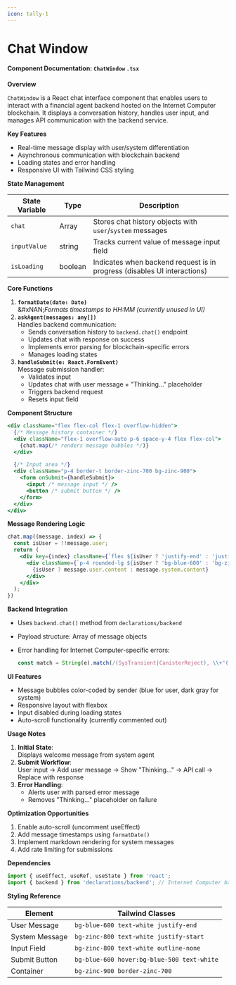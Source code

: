 ```yaml
---
icon: tally-1
---
```


# Chat Window

#### Component Documentation: `ChatWindow` `.tsx`

**Overview**

`ChatWindow` is a React chat interface component that enables users to interact with a financial agent backend hosted on the Internet Computer blockchain. It displays a conversation history, handles user input, and manages API communication with the backend service.

**Key Features**

* Real-time message display with user/system differentiation
* Asynchronous communication with blockchain backend
* Loading states and error handling
* Responsive UI with Tailwind CSS styling

**State Management**

| State Variable | Type    | Description                                                              |
| -------------- | ------- | ------------------------------------------------------------------------ |
| `chat`         | Array   | Stores chat history objects with `user`/`system` messages                |
| `inputValue`   | string  | Tracks current value of message input field                              |
| `isLoading`    | boolean | Indicates when backend request is in progress (disables UI interactions) |

**Core Functions**

1. **`formatDate(date: Date)`**\
   &#xNAN;_&#x46;ormats timestamps to HH:MM (currently unused in UI)_
2. **`askAgent(messages: any[])`**\
   Handles backend communication:
   * Sends conversation history to `backend.chat()` endpoint
   * Updates chat with response on success
   * Implements error parsing for blockchain-specific errors
   * Manages loading states
3. **`handleSubmit(e: React.FormEvent)`**\
   Message submission handler:
   * Validates input
   * Updates chat with user message + "Thinking..." placeholder
   * Triggers backend request
   * Resets input field

**Component Structure**

```jsx
<div className="flex flex-col flex-1 overflow-hidden">
  {/* Message history container */}
  <div className="flex-1 overflow-auto p-6 space-y-4 flex flex-col">
    {chat.map(/* renders message bubbles */)}
  </div>

  {/* Input area */}
  <div className="p-4 border-t border-zinc-700 bg-zinc-900">
    <form onSubmit={handleSubmit}>
      <input /* message input */ />
      <button /* submit button */ />
    </form>
  </div>
</div>
```

**Message Rendering Logic**

```jsx
chat.map((message, index) => {
  const isUser = !!message.user;
  return (
    <div key={index} className={`flex ${isUser ? 'justify-end' : 'justify-start'}`}>
      <div className={`p-4 rounded-lg ${isUser ? 'bg-blue-600' : 'bg-zinc-800'}`}>
        {isUser ? message.user.content : message.system.content}
      </div>
    </div>
  );
})
```

**Backend Integration**

* Uses `backend.chat()` method from `declarations/backend`
* Payload structure: Array of message objects
*   Error handling for Internet Computer-specific errors:

    ```ts
    const match = String(e).match(/(SysTransient|CanisterReject), \\+"([^\\"]+)/);
    ```

**UI Features**

* Message bubbles color-coded by sender (blue for user, dark gray for system)
* Responsive layout with flexbox
* Input disabled during loading states
* Auto-scroll functionality (currently commented out)

**Usage Notes**

1. **Initial State**:\
   Displays welcome message from system agent
2. **Submit Workflow**:\
   User input → Add user message → Show "Thinking..." → API call → Replace with response
3. **Error Handling**:
   * Alerts user with parsed error message
   * Removes "Thinking..." placeholder on failure

**Optimization Opportunities**

1. Enable auto-scroll (uncomment useEffect)
2. Add message timestamps using `formatDate()`
3. Implement markdown rendering for system messages
4. Add rate limiting for submissions

**Dependencies**

```ts
import { useEffect, useRef, useState } from 'react';
import { backend } from 'declarations/backend'; // Internet Computer backend interface
```

**Styling Reference**

| Element        | Tailwind Classes                           |
| -------------- | ------------------------------------------ |
| User Message   | `bg-blue-600 text-white justify-end`       |
| System Message | `bg-zinc-800 text-white justify-start`     |
| Input Field    | `bg-zinc-800 text-white outline-none`      |
| Submit Button  | `bg-blue-600 hover:bg-blue-500 text-white` |
| Container      | `bg-zinc-900 border-zinc-700`              |
